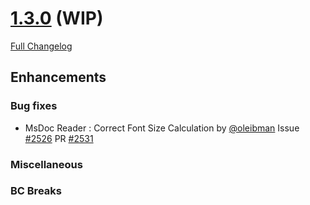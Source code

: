 # [1.3.0](https://github.com/PHPOffice/PHPWord/tree/1.3.0) (WIP)

[Full Changelog](https://github.com/PHPOffice/PHPWord/compare/1.2.0...1.3.0)

## Enhancements

### Bug fixes

- MsDoc Reader : Correct Font Size Calculation by [@oleibman](https://github.com/oleibman) Issue [#2526](https://github.com/PHPOffice/PHPWord/issues/2526) PR [#2531](https://github.com/PHPOffice/PHPWord/pull/2531)

### Miscellaneous


### BC Breaks
